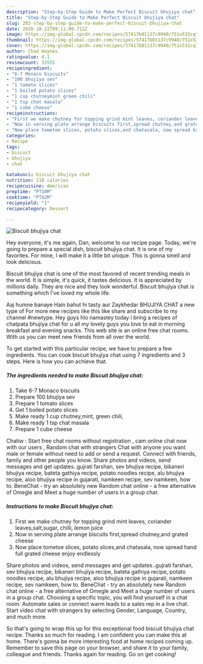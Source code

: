 ```yaml
---
description: "Step-by-Step Guide to Make Perfect Biscuit bhujiya chat"
title: "Step-by-Step Guide to Make Perfect Biscuit bhujiya chat"
slug: 202-step-by-step-guide-to-make-perfect-biscuit-bhujiya-chat
date: 2020-10-22T09:11:09.712Z
image: https://img-global.cpcdn.com/recipes/57417b01137c9940/751x532cq70/biscuit-bhujiya-chat-recipe-main-photo.jpg
thumbnail: https://img-global.cpcdn.com/recipes/57417b01137c9940/751x532cq70/biscuit-bhujiya-chat-recipe-main-photo.jpg
cover: https://img-global.cpcdn.com/recipes/57417b01137c9940/751x532cq70/biscuit-bhujiya-chat-recipe-main-photo.jpg
author: Chad Haynes
ratingvalue: 4.1
reviewcount: 33555
recipeingredient:
- "6-7 Monaco biscuits"
- "100 bhujiya sev"
- "1 tomato slices"
- "1 boiled potato slices"
- "1 cup chutneymint green chili"
- "1 tsp chat masala"
- "1 cube cheese"
recipeinstructions:
- "First we make chutney for topping grind mint leaves, coriander leaves,salt,sugar, chilli, lemon juice"
- "Now in serving plate arrange biscuits first,spread chutney,and grated cheese"
- "Now place tometoe slices, potato slices,and chatasala, now spread hand full grated cheese enjoy endlessly"
categories:
- Recipe
tags:
- biscuit
- bhujiya
- chat

katakunci: biscuit bhujiya chat 
nutrition: 218 calories
recipecuisine: American
preptime: "PT10M"
cooktime: "PT42M"
recipeyield: "1"
recipecategory: Dessert

---
```



![Biscuit bhujiya chat](https://img-global.cpcdn.com/recipes/57417b01137c9940/751x532cq70/biscuit-bhujiya-chat-recipe-main-photo.jpg)

Hey everyone, it's me again, Dan, welcome to our recipe page. Today, we're going to prepare a special dish, biscuit bhujiya chat. It is one of my favorites. For mine, I will make it a little bit unique. This is gonna smell and look delicious.

Biscuit bhujiya chat is one of the most favored of recent trending meals in the world. It is simple, it's quick, it tastes delicious. It is appreciated by millions daily. They are nice and they look wonderful. Biscuit bhujiya chat is something which I've loved my whole life.

Aaj humne banaye Hain bahut hi tasty aur Zaykhedar BHUJIYA CHAT a new type of For more new recipes like this like share and subscribe to my channel #newtype. Hey guys hlo namastey today i bring a recipes of chatpata bhujiya chat for u all my lovely guys you love to eat in morning breakfast and evening snacks. This web site is an online free chat rooms. With us you can meet new friends from all over the world.


To get started with this particular recipe, we have to prepare a few ingredients. You can cook biscuit bhujiya chat using 7 ingredients and 3 steps. Here is how you can achieve that.

<!--inarticleads1-->

##### The ingredients needed to make Biscuit bhujiya chat:

1. Take 6-7 Monaco biscuits
1. Prepare 100 bhujiya sev
1. Prepare 1 tomato slices
1. Get 1 boiled potato slices
1. Make ready 1 cup chutney,mint, green chili,
1. Make ready 1 tsp chat masala
1. Prepare 1 cube cheese


Chatiw : Start free chat rooms without registration , cam online chat now with our users , Random chat with strangers Chat with anyone you want male or female without need to add or send a request. Connect with friends, family and other people you know. Share photos and videos, send messages and get updates..gujrati farshan, sev bhujiya recipe, bikaneri bhujiya recipe, bateta gathiya recipe, potato noodles recipe, alu bhujiya recipe, aloo bhujiya recipe in gujarati, namkeen recipe, sev namkeen, how to. BeneChat - try an absolutely new Random chat online - a free alternative of Omegle and Meet a huge number of users in a group chat. 

<!--inarticleads2-->

##### Instructions to make Biscuit bhujiya chat:

1. First we make chutney for topping grind mint leaves, coriander leaves,salt,sugar, chilli, lemon juice
1. Now in serving plate arrange biscuits first,spread chutney,and grated cheese
1. Now place tometoe slices, potato slices,and chatasala, now spread hand full grated cheese enjoy endlessly


Share photos and videos, send messages and get updates..gujrati farshan, sev bhujiya recipe, bikaneri bhujiya recipe, bateta gathiya recipe, potato noodles recipe, alu bhujiya recipe, aloo bhujiya recipe in gujarati, namkeen recipe, sev namkeen, how to. BeneChat - try an absolutely new Random chat online - a free alternative of Omegle and Meet a huge number of users in a group chat. Choosing a specific topic, you will find yourself in a chat room. Automate sales or connect warm leads to a sales rep in a live chat. Start video chat with strangers by selecting Gender, Language, Country, and much more. 

So that's going to wrap this up for this exceptional food biscuit bhujiya chat recipe. Thanks so much for reading. I am confident you can make this at home. There's gonna be more interesting food at home recipes coming up. Remember to save this page on your browser, and share it to your family, colleague and friends. Thanks again for reading. Go on get cooking!
